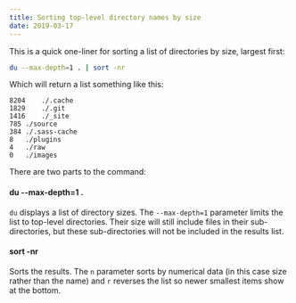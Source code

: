 ```yaml
---
title: Sorting top-level directory names by size
date: 2019-03-17
---
```


This is a quick one-liner for sorting a list of directories by size, largest
first:

```bash
du --max-depth=1 . | sort -nr
```

Which will return a list something like this:

```
8204	./.cache
1829	./.git
1416	./_site
785	./source
384	./.sass-cache
8	./plugins
4	./raw
0	./images
```

There are two parts to the command:

#### du --max-depth=1 .

`du` displays a list of directory sizes. The `--max-depth=1` parameter limits
the list to top-level directories. Their size will still include files in their
sub-directories, but these sub-directories will not be included in the results
list.

#### sort -nr

Sorts the results. The `n` parameter sorts by numerical data (in this case size
rather than the name) and `r` reverses the list so newer smallest items show at
the bottom.
